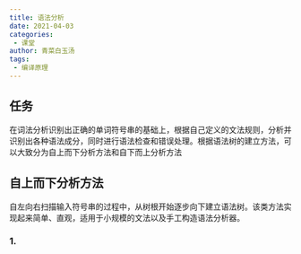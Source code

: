```yaml
---
title: 语法分析
date: 2021-04-03
categories:
 - 课堂
author: 青菜白玉汤
tags:
 - 编译原理
---
```


## 任务
在词法分析识别出正确的单词符号串的基础上，根据自己定义的文法规则，分析并识别出各种语法成分，同时进行语法检查和错误处理。根据语法树的建立方法，可以大致分为自上而下分析方法和自下而上分析方法

## 自上而下分析方法
自左向右扫描输入符号串的过程中，从树根开始逐步向下建立语法树。该类方法实现起来简单、直观，适用于小规模的文法以及手工构造语法分析器。
### 1. 